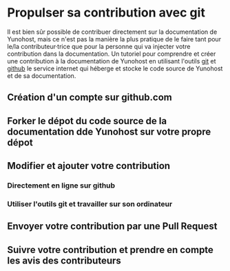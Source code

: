 # Propulser sa contribution avec git

Il est bien sûr possible de contribuer directement sur la documentation de Yunohost, mais ce n'est pas la manière la plus pratique de le faire tant pour le/la contributeur·trice que pour la personne qui va injecter votre contribution dans la documentation. Un tutoriel pour comprendre et créer une contribution à la documentation de Yunohost en utilisant l'outils [git](#) et [github](#) le service internet qui héberge et stocke le code source de Yunohost et de sa documentation.

## Création d'un compte sur github.com

## Forker le dépot du code source de la documentation dde Yunohost sur votre propre dépot

## Modifier et ajouter votre contribution

### Directement en ligne sur github

### Utiliser l'outils git et travailler sur son ordinateur

## Envoyer votre contribution par une Pull Request

## Suivre votre contribution et prendre en compte les avis des contributeurs


